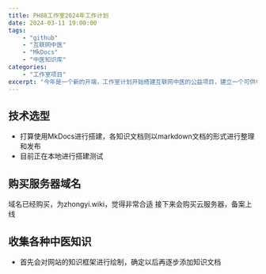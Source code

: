 ```yaml
---
title: PH88工作室2024年工作计划
date: 2024-03-11 19:00:00
tags:
    - "github"
    - "互联网中医"
    - "MkDocs"
    - "中医知识库"
categories:
    - "工作室项目"
excerpt: "今年是一个新的开端，工作室计划开始搭建互联网中医的公益项目，建立一个可供中医爱好者免费查阅的知识库"
---
```


## 技术选型
- 打算使用MkDocs进行搭建，各知识文档则以markdown文档的形式进行整理和发布
- 目前正在本地进行搭建测试

## 购买服务器域名
域名已经购买，为zhongyi.wiki，觉得非常合适
接下来会购买云服务器，备案上线

## 收集各种中医知识
- 首先会对网站的知识框架进行绘制，确定以后再逐步添加知识文档